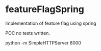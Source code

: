 # featureFlagSpring
Implementation of feature flag using spring

POC no tests written.

python -m SimpleHTTPServer 8000